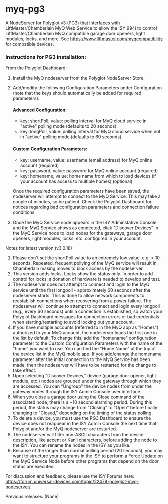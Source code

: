 # myq-pg3
A NodeServer for Polyglot v3 (PG3) that interfaces with LiftMaster/Chamberlain MyQ Web Service to allow the ISY 994i to control LiftMaster/Chamberlain MyQ compatible garage door openers, light modules, locks, and more. See https://www.liftmaster.com/myqcompatibility for compatible devices.

### Instructions for PG3 installation:

From the Polyglot Dashboard:
1. Install the MyQ nodeserver from the Polyglot NodeServer Store.
2. Add/modify the following Configuration Parameters under Configuration (note that the keys should automatically be added for required parameters):
    
    #### Advanced Configuration:
    - key: shortPoll, value: polling interval for MyQ cloud service in "active" polling mode (defaults to 20 seconds).
    - key: longPoll, value: polling interval for MyQ cloud service when not in "active" polling mode (defaults to 60 seconds).
    
    #### Custom Configuration Parameters:
    - key: username, value: username (email address) for MyQ online account (required)
    - key: password, value: password for MyQ online account (required)
    - key: homename, value: home name from which to load devices (if your account has access to multiple homes) (optional)
    
    Once the required configuration parameters have been saved, the nodeserver will attempt to connect to the MyQ Service. This may take a couple of minutes, so be patient.  Check the Polyglot Dashboard for notices regarding bad configuration parameters and connection failure conditions.
3. Once the MyQ Service node appears in the ISY Adminstative Console and the MyQ Service shows as connected, click "Discover Devices" in the MyQ Service node to load nodes for the gateways, garage door openers, light modules, locks, etc. configured in your account.

Notes for latest version (v3.0.18)

1. Please don't set the shortPoll value to an extremely low value, e.g. < 10 seconds. Repeated, frequent pollying of the MyQ service will result in Chamberlain making moves to block access by the nodeserver.
2. This version adds locks. Locks show the status only. In order to add control for locks, a donation of hardware is needed to develop and test.
3. The nodeserver does not attempt to connect and login to the MyQ service until the first longpoll - approximately 60 seconds after the nodeserver starts. This is done to allow network components to reestablish connections when recovering from a power failure. The nodeserver will continue to attempt to connect and login every longpoll (e.g., every 60 seconds) until a connection is established, so watch your Polyglot Dashboard messages for connection errors or bad credentials when starting/restarting to avoid locking out your account.
4. If you have multiple accounts (referred to in the MyQ app as "Homes") authorized to your MyQ account, the nodeserver loads the first one in the list by default. To change this, add the "homename" configuration parameter to the Custom Configuration Parameters with the name of the "home" you want to use. You can find the "Home Name" at the top of the device list in the MyQ mobile app. If you add/change the homename parameter after the initial connection to the MyQ Service has been made, then the nodeserver will have to be restarted for the change to take effect.
5. Upon selecting "Discover Devices," device (garage door opener, light module, etc.) nodes are grouped under the gateway through which they are accessed. You can "Ungroup" the device nodes from under the gateway nodes through the ISY Admin Console user interface.
6. When you close a garage door using the Close command of the associated node, there is a ~10 second alarming period. During this period, the status may change from "Closing" to "Open" before finally changing to "Closed," depending on the timing of the status polling.
7. To delete a device, you must use the PG3 Dashboard to ensure the device does not reappear in the ISY Admin Console the next time that Polyglot and/or the MyQ nodeserver are restarted.
8. The nodeserver will filter non-ASCII characters from the device description, like accent or Kanji characters, before adding the node to the ISY. You can rename the nodes in the ISY as you like.
9. Because of the longer than normal polling period (20 seconds), you may want to structure your programs in the ISY to perform a Force Update on the MyQ Service Node before other programs that depend on the door status are executed.

For discussion and feedback, please use the ISY Forums here: https://forum.universal-devices.com/topic/22479-polyglot-myq-nodeserver/.

Previous releases:
(None)
